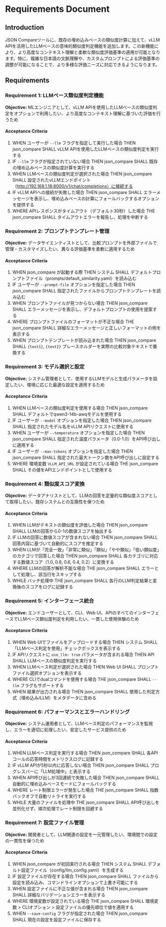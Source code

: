 # Requirements Document

## Introduction
JSON Compareツールに、既存の埋め込みベースの類似度計算に加えて、vLLM APIを活用したLLMベースの意味的類似度判定機能を追加します。この新機能により、より高度なコンテキスト理解と柔軟な類似度評価基準の適用が可能となります。特に、複雑な日本語の文脈理解や、カスタムプロンプトによる評価基準の調整が可能になることで、より多様な評価ニーズに対応できるようになります。

## Requirements

### Requirement 1: LLMベース類似度判定機能
**Objective:** MLエンジニアとして、vLLM APIを使用したLLMベースの類似度判定をオプションで利用したい、より高度なコンテキスト理解に基づいた評価を行うため

#### Acceptance Criteria

1. WHEN ユーザーが `--llm` フラグを指定して実行した場合 THEN json_compare SHALL vLLM APIを使用したLLMベースの類似度判定を実行する
2. IF `--llm` フラグが指定されていない場合 THEN json_compare SHALL 既存の埋め込みベースの類似度計算を実行する
3. WHEN LLMベースの類似度判定が選択された場合 THEN json_compare SHALL 設定されたvLLMエンドポイント（http://192.168.1.18:8000/v1/chat/completions）に接続する
4. IF vLLM APIへの接続が失敗した場合 THEN json_compare SHALL エラーメッセージを表示し、埋め込みベースの計算にフォールバックするオプションを提供する
5. WHERE APIレスポンスがタイムアウト（デフォルト30秒）した場合 THE json_compare SHALL タイムアウトエラーを報告し、処理を中断する

### Requirement 2: プロンプトテンプレート管理
**Objective:** データサイエンティストとして、比較プロンプトを外部ファイルで管理・カスタマイズしたい、異なる評価基準を柔軟に適用するため

#### Acceptance Criteria

1. WHEN json_compare が起動する際 THEN システム SHALL デフォルトプロンプトファイル（prompts/default_similarity.yaml）を読み込む
2. IF ユーザーが `--prompt-file` オプションを指定した場合 THEN json_compare SHALL 指定されたファイルからプロンプトテンプレートを読み込む
3. WHEN プロンプトファイルが見つからない場合 THEN json_compare SHALL エラーメッセージを表示し、デフォルトプロンプトの使用を提案する
4. WHERE プロンプトファイルのフォーマットが不正な場合 THE json_compare SHALL 詳細なエラーメッセージと正しいフォーマットの例を表示する
5. WHEN プロンプトテンプレートが読み込まれた場合 THEN json_compare SHALL `{text1}`, `{text2}` プレースホルダーを実際の比較対象テキストで置換する

### Requirement 3: モデル選択と設定
**Objective:** システム管理者として、使用するLLMモデルと生成パラメータを設定したい、環境に応じた最適な設定を適用するため

#### Acceptance Criteria

1. WHEN LLMベースの類似度判定を使用する場合 THEN json_compare SHALL デフォルトでqwen3-14b-awqモデルを使用する
2. IF ユーザーが `--model` オプションを指定した場合 THEN json_compare SHALL 指定されたモデル名をvLLM APIリクエストに使用する
3. WHEN ユーザーが `--temperature` オプションを指定した場合 THEN json_compare SHALL 指定された温度パラメータ（0.0-1.0）をAPI呼び出しに適用する
4. IF ユーザーが `--max-tokens` オプションを指定した場合 THEN json_compare SHALL 指定された最大トークン数をAPI呼び出しに設定する
5. WHERE 環境変数 `VLLM_API_URL` が設定されている場合 THE json_compare SHALL その値をAPIエンドポイントとして使用する

### Requirement 4: 類似度スコア変換
**Objective:** データアナリストとして、LLMの回答を定量的な類似度スコアとして取得したい、既存システムとの互換性を保つため

#### Acceptance Criteria

1. WHEN LLMがテキストの類似度を評価した場合 THEN json_compare SHALL LLMの回答から0-1の数値スコアを抽出する
2. IF LLMの回答に数値スコアが含まれない場合 THEN json_compare SHALL 回答内容に基づいて自動的にスコアを推定する
3. WHEN LLMが「完全一致」「非常に類似」「類似」「やや類似」「低い類似度」のカテゴリで回答した場合 THEN json_compare SHALL 各カテゴリに対応する数値スコア（1.0, 0.8, 0.6, 0.4, 0.2）に変換する
4. WHERE LLMの回答が解析不能な場合 THE json_compare SHALL エラーとして処理し、該当行をスキップする
5. WHILE バッチ処理中 THE json_compare SHALL 各行のLLM判定結果と変換後のスコアをログに記録する

### Requirement 5: インターフェース統合
**Objective:** エンドユーザーとして、CLI、Web UI、APIのすべてのインターフェースでLLMベース類似度判定を利用したい、一貫した使用体験のため

#### Acceptance Criteria

1. WHEN Web UIでファイルをアップロードする場合 THEN システム SHALL 「LLMベース判定を使用」チェックボックスを表示する
2. IF APIリクエストに `use_llm: true` パラメータが含まれる場合 THEN API SHALL LLMベースの類似度判定を実行する
3. WHEN LLMベース判定が選択された場合 THEN Web UI SHALL プロンプトファイル選択オプションを表示する
4. WHERE CLIでdualコマンドを使用する場合 THE json_compare SHALL `--llm` フラグもサポートする
5. WHEN 結果が出力される場合 THEN json_compare SHALL 使用した判定方式（埋め込み/LLM）をメタデータに含める

### Requirement 6: パフォーマンスとエラーハンドリング
**Objective:** システム運用者として、LLMベース判定のパフォーマンスを監視し、エラーを適切に処理したい、安定したサービス提供のため

#### Acceptance Criteria

1. WHEN LLMベース判定を実行する場合 THEN json_compare SHALL 各APIコールの応答時間をメトリクスログに記録する
2. IF vLLM APIが5秒以内に応答しない場合 THEN json_compare SHALL プログレスバーに「LLM処理中」と表示する
3. WHEN API呼び出しが3回連続で失敗した場合 THEN json_compare SHALL 自動的に埋め込みベースモードにフォールバックする
4. WHERE レート制限エラーが発生した場合 THE json_compare SHALL 指数バックオフで自動リトライを実行する
5. WHILE 大量のファイルを処理中 THE json_compare SHALL API呼び出しを並列化せず、順次処理でレート制限を回避する

### Requirement 7: 設定ファイル管理
**Objective:** 開発者として、LLM関連の設定を一元管理したい、環境間での設定の一貫性を保つため

#### Acceptance Criteria

1. WHEN json_compare が初回実行される場合 THEN システム SHALL デフォルト設定ファイル（config/llm_config.yaml）を生成する
2. IF 設定ファイルが存在する場合 THEN json_compare SHALL ファイルから設定を読み込み、コマンドラインオプションで上書き可能にする
3. WHEN 設定ファイルに不正な値が含まれる場合 THEN json_compare SHALL 詳細なバリデーションエラーを表示する
4. WHERE 環境変数が設定されている場合 THE json_compare SHALL 環境変数 > CLIオプション > 設定ファイルの優先順位で値を適用する
5. WHEN `--save-config` フラグが指定された場合 THEN json_compare SHALL 現在の設定を設定ファイルに保存する